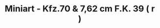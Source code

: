 ---
layout: product
title: "Miniart - Kfz.70 & 7,62 cm F.K. 39 ( r )"
price: "5000" 
desc: "N/A"
img_path: "/assets/img/MI35189.webp"
brand: "N/A"
available: false
special_offer: false
new: false
soon: false
cat: "010000"
subcat: "010100"
subsubcat: "0N/A"
sifra: "MI35189"
popular: false
---